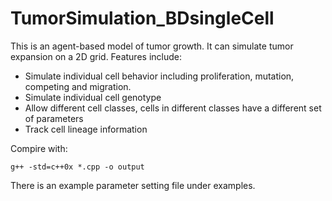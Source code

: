 # TumorSimulation_BDsingleCell

This is an agent-based model of tumor growth. It can simulate tumor expansion on a 2D grid. Features include:

- Simulate individual cell behavior including proliferation, mutation, competing and migration.
- Simulate individual cell genotype
- Allow different cell classes, cells in different classes have a different set of parameters
- Track cell lineage information

Compire with:
```
g++ -std=c++0x *.cpp -o output
```

There is an example parameter setting file under examples.
